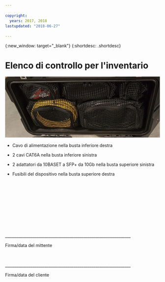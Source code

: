 ```yaml
---

copyright:
  years: 2017, 2018
lastupdated: "2018-06-27"

---
```

{:new_window: target="_blank"}
{:shortdesc: .shortdesc}

# Elenco di controllo per l'inventario 


![Inventario dei dispositivi Mass Data Migration](/images/MDMDeviceInventory.png)

-	Cavo di alimentazione nella busta inferiore destra

-	2 cavi CAT6A nella busta inferiore sinistra

-	2 adattatori da 10BASET a SFP+ da 10Gb nella busta superiore sinistra

-	Fusibili del dispositivo nella busta superiore destra

   
   
</br> 
</br> 
</br> 
</br> 
</br> 
</br> 
</br> 
</br> 
</hr> 
</br> 
</hr>    
</br> 
________________________________________________________________ 

Firma/data del mittente


</br> 
</hr>
</br> 
________________________________________________________________ 

Firma/data del cliente
